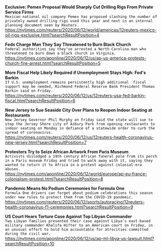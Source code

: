 **Exclusive: Pemex Proposal Would Sharply Cut Drilling Rigs From Private Service Firms**\
`Mexican national oil company Pemex has proposed slashing the number of privately owned drilling rigs used this year and next in an internal planning document seen by Reuters.`\
https://nytimes.com/reuters/2020/06/12/world/americas/12reuters-mexico-oil-rigs-exclusive.html?searchResultPosition=4

**Feds Charge Man They Say Threatened to Burn Black Church**\
`Federal authorities say they've arrested a North Carolina man who threatened to burn down a black church in Virginia.`\
https://nytimes.com/aponline/2020/06/12/us/ap-us-america-protests-church-fire-arrest.html?searchResultPosition=5

**More Fiscal Help Likely Required if Unemployment Stays High: Fed's Barkin**\
`If U.S. unemployment remains persistently high additional  fiscal support may be needed, Richmond Federal Reserve Bank President Thomas Barkin said on Friday.`\
https://nytimes.com/reuters/2020/06/12/us/12reuters-usa-fed-barkin-fiscal.html?searchResultPosition=6

**New Jersey to Sue Seaside City Over Plans to Reopen Indoor Seating at Restaurants**\
`New Jersey Governor Phil Murphy on Friday said the state will sue to stop the Jersey Shore city of Asbury Park from opening restaurants to indoor seating on Monday in defiance of a statewide order to curb the spread of coronavirus.`\
https://nytimes.com/reuters/2020/06/12/us/12reuters-health-coronavirus-new-jersey.html?searchResultPosition=7

**Protesters Try to Seize African Artwork From Paris Museum**\
`Activists dislodged a 19th century African funeral pole from its perch in a Paris museum Friday and tried to walk away with it, saying they wanted to return it to Africa in a protest against colonial-era abuses.`\
https://nytimes.com/aponline/2020/06/12/world/europe/ap-eu-france-colonialism-protest.html?searchResultPosition=8

**Pandemic Means No Podium Ceremonies for Formula One**\
`Formula One drivers can forget about podium celebrations this season under new rules to protect them from the COVID-19 pandemic.`\
https://nytimes.com/reuters/2020/06/12/sports/autoracing/12reuters-health-coronavirus-f1-ceremonies.html?searchResultPosition=9

**US Court Hears Torture Case Against Top Libyan Commander**\
`Two Libyan families presented their case against Libya’s east-based military commander Khalifa Hifter to an American court on Friday, in an unusual effort to hold him accountable for atrocities committed during the civil war.`\
https://nytimes.com/aponline/2020/06/12/us/ap-ml-libya-us-lawsuit.html?searchResultPosition=10

